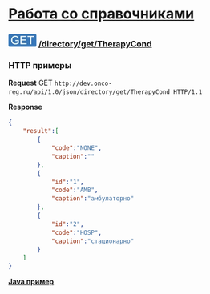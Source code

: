 [Работа со справочниками](../../../index.md)
=========================================

### ![GET](../../../../../img/get.png) [/directory/get/TherapyCond](../index.md)

### HTTP примеры

**Request** GET `http://dev.onco-reg.ru/api/1.0/json/directory/get/TherapyCond HTTP/1.1`

**Response**

```json
{
    "result":[
        {
            "code":"NONE",
            "caption":""
        },
        {
            "id":"1",
            "code":"AMB",
            "caption":"амбулаторно"
        },
        {
            "id":"2",
            "code":"HOSP",
            "caption":"стационарно"
        }
    ]
}
```

**[Java пример](getJava.md)**